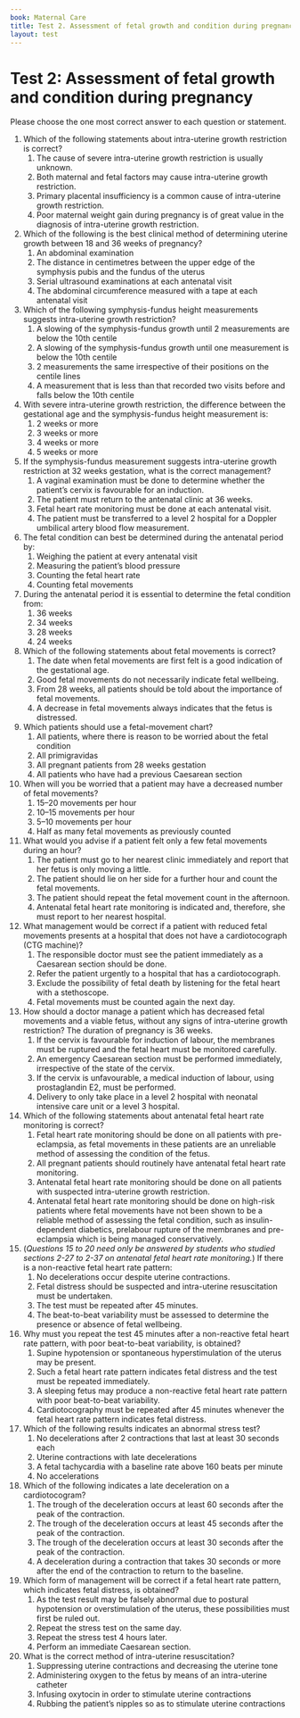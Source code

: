 ```yaml
---
book: Maternal Care
title: Test 2. Assessment of fetal growth and condition during pregnancy
layout: test
---
```


# Test 2: Assessment of fetal growth and condition during pregnancy

Please choose the one most correct answer to each question or statement.

1.	Which of the following statements about intra-uterine growth restriction is correct?
	1.	The cause of severe intra-uterine growth restriction is usually unknown.
	1.	Both maternal and fetal factors may cause intra-uterine growth restriction.
	1.	Primary placental insufficiency is a common cause of intra-uterine growth restriction.
	1.	Poor maternal weight gain during pregnancy is of great value in the diagnosis of intra-uterine growth restriction.
2.	Which of the following is the best clinical method of determining uterine growth between 18 and 36 weeks of pregnancy?
	1.	An abdominal examination
	1.	The distance in centimetres between the upper edge of the symphysis pubis and the fundus of the uterus
	1.	Serial ultrasound examinations at each antenatal visit
	1.	The abdominal circumference measured with a tape at each antenatal visit
3.	Which of the following symphysis-fundus height measurements suggests intra-uterine growth restriction?
	1.	A slowing of the symphysis-fundus growth until 2 measurements are below the 10th centile
	1.	A slowing of the symphysis-fundus growth until one measurement is below the 10th centile
	1.	2 measurements the same irrespective of their positions on the centile lines
	1.	A measurement that is less than that recorded two visits before and falls below the 10th centile
4.	With severe intra-uterine growth restriction, the difference between the gestational age and the symphysis-fundus height measurement is:
	1.	2 weeks or more
	1.	3 weeks or more
	1.	4 weeks or more
	1.	5 weeks or more
5.	If the symphysis-fundus measurement suggests intra-uterine growth restriction at 32 weeks gestation, what is the correct management?
	1.	A vaginal examination must be done to determine whether the patient’s cervix is favourable for an induction.
	1.	The patient must return to the antenatal clinic at 36 weeks.
	1.	Fetal heart rate monitoring must be done at each antenatal visit.
	1.	The patient must be transferred to a level 2 hospital for a Doppler umbilical artery blood flow measurement.
6.	The fetal condition can best be determined during the antenatal period by:
	1.	Weighing the patient at every antenatal visit
	1.	Measuring the patient’s blood pressure
	1.	Counting the fetal heart rate
	1.	Counting fetal movements
7.	During the antenatal period it is essential to determine the fetal condition from:
	1.	36 weeks
	1.	34 weeks
	1.	28 weeks
	1.	24 weeks
8.	Which of the following statements about fetal movements is correct?
	1.	The date when fetal movements are first felt is a good indication of the gestational age.
	1.	Good fetal movements do not necessarily indicate fetal wellbeing.
	1.	From 28 weeks, all patients should be told about the importance of fetal movements.
	1.	A decrease in fetal movements always indicates that the fetus is distressed.
9.	Which patients should use a fetal-movement chart?
	1.	All patients, where there is reason to be worried about the fetal condition
	1.	All primigravidas
	1.	All pregnant patients from 28 weeks gestation
	1.	All patients who have had a previous Caesarean section
10.	When will you be worried that a patient may have a decreased number of fetal movements?
	1.	15–20 movements per hour
	1.	10–15 movements per hour
	1.	5–10 movements per hour
	1.	Half as many fetal movements as previously counted
11.	What would you advise if a patient felt only a few fetal movements during an hour?
	1.	The patient must go to her nearest clinic immediately and report that her fetus is only moving a little.
	1.	The patient should lie on her side for a further hour and count the fetal movements.
	1.	The patient should repeat the fetal movement count in the afternoon.
	1.	Antenatal fetal heart rate monitoring is indicated and, therefore, she must report to her nearest hospital.
12.	What management would be correct if a patient with reduced fetal movements presents at a hospital that does not have a cardiotocograph (CTG machine)?
	1.	The responsible doctor must see the patient immediately as a Caesarean section should be done.
	1.	Refer the patient urgently to a hospital that has a cardiotocograph.
	1.	Exclude the possibility of fetal death by listening for the fetal heart with a stethoscope.
	1.	Fetal movements must be counted again the next day.
13.	How should a doctor manage a patient which has decreased fetal movements and a viable fetus, without any signs of intra-uterine growth restriction? The duration of pregnancy is 36 weeks.
	1.	If the cervix is favourable for induction of labour, the membranes must be ruptured and the fetal heart must be monitored carefully.
	1.	An emergency Caesarean section must be performed immediately, irrespective of the state of the cervix.
	1.	If the cervix is unfavourable, a medical induction of labour, using prostaglandin E2, must be performed.
	1.	Delivery to only take place in a level 2 hospital with neonatal intensive care unit or a level 3 hospital.
14.	Which of the following statements about antenatal fetal heart rate monitoring is correct?
	1.	Fetal heart rate monitoring should be done on all patients with pre-eclampsia, as fetal movements in these patients are an unreliable method of assessing the condition of the fetus.
	1.	All pregnant patients should routinely have antenatal fetal heart rate monitoring.
	1.	Antenatal fetal heart rate monitoring should be done on all patients with suspected intra-uterine growth restriction.
	1.	Antenatal fetal heart rate monitoring should be done on high-risk patients where fetal movements have not been shown to be a reliable method of assessing the fetal condition, such as insulin-dependent diabetics, prelabour rupture of the membranes and pre-eclampsia which is being managed conservatively.
15. (*Questions 15 to 20 need only be answered by students who studied sections 2-27 to 2-37 on antenatal fetal heart rate monitoring.*) If there is a non-reactive fetal heart rate pattern: 
	1.	No decelerations occur despite uterine contractions.
	1.	Fetal distress should be suspected and intra-uterine resuscitation must be undertaken.
	1.	The test must be repeated after 45 minutes.
	1.	The beat-to-beat variability must be assessed to determine the presence or absence of fetal wellbeing.
16.	Why must you repeat the test 45 minutes after a non-reactive fetal heart rate pattern, with poor beat-to-beat variability, is obtained?
	1.	Supine hypotension or spontaneous hyperstimulation of the uterus may be present.
	1.	Such a fetal heart rate pattern indicates fetal distress and the test must be repeated immediately.
	1.	A sleeping fetus may produce a non-reactive fetal heart rate pattern with poor beat-to-beat variability.
	1.	Cardiotocography must be repeated after 45 minutes whenever the fetal heart rate pattern indicates fetal distress.
17.	Which of the following results indicates an abnormal stress test?
	1.	No decelerations after 2 contractions that last at least 30 seconds each
	1.	Uterine contractions with late decelerations
	1.	A fetal tachycardia with a baseline rate above 160 beats per minute
	1.	No accelerations
18.	Which of the following indicates a late deceleration on a cardiotocogram?
	1.	The trough of the deceleration occurs at least 60 seconds after the peak of the contraction.
	1.	The trough of the deceleration occurs at least 45 seconds after the peak of the contraction.
	1.	The trough of the deceleration occurs at least 30 seconds after the peak of the contraction.
	1.	A deceleration during a contraction that takes 30 seconds or more after the end of the contraction to return to the baseline.
19.	Which form of management will be correct if a fetal heart rate pattern, which indicates fetal distress, is obtained?
	1.	As the test result may be falsely abnormal due to postural hypotension or overstimulation of the uterus, these possibilities must first be ruled out.
	1.	Repeat the stress test on the same day.
	1.	Repeat the stress test 4 hours later.
	1.	Perform an immediate Caesarean section.
20.	What is the correct method of intra-uterine resuscitation?
	1.	Suppressing uterine contractions and decreasing the uterine tone
	1.	Administering oxygen to the fetus by means of an intra-uterine catheter
	1.	Infusing oxytocin in order to stimulate uterine contractions
	1.	Rubbing the patient’s nipples so as to stimulate uterine contractions
